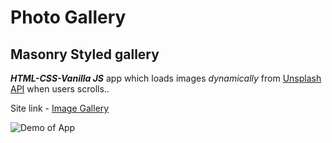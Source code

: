 # Photo Gallery
## Masonry Styled gallery

***HTML-CSS-Vanilla JS*** app which loads images *dynamically* from [Unsplash API](https://unsplash.com/developers) when users scrolls..

Site link - [Image Gallery](https://upbeat-leavitt-99fdd2.netlify.app/)



![Demo of App](images/Demo/Photo_Gallery.gif)
